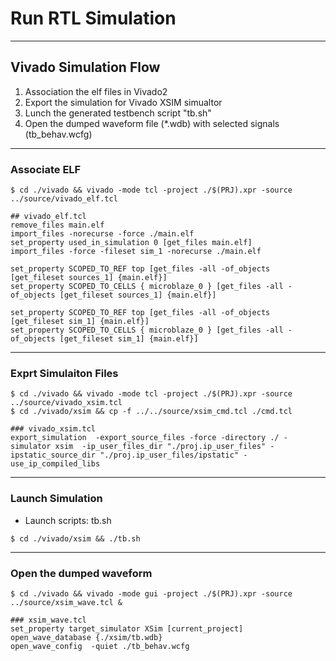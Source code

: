 # Run RTL Simulation

---
## Vivado Simulation Flow

1. Association the elf files in Vivado2
2. Export the simulation for Vivado XSIM simualtor
3. Lunch the generated testbench script "tb.sh"
4. Open the dumped waveform file (*.wdb) with selected signals (tb_behav.wcfg)

---
### Associate ELF
```
$ cd ./vivado && vivado -mode tcl -project ./$(PRJ).xpr -source ../source/vivado_elf.tcl

## vivado_elf.tcl
remove_files main.elf
import_files -norecurse -force ./main.elf
set_property used_in_simulation 0 [get_files main.elf]
import_files -force -fileset sim_1 -norecurse ./main.elf

set_property SCOPED_TO_REF top [get_files -all -of_objects [get_fileset sources_1] {main.elf}]
set_property SCOPED_TO_CELLS { microblaze_0 } [get_files -all -of_objects [get_fileset sources_1] {main.elf}]

set_property SCOPED_TO_REF top [get_files -all -of_objects [get_fileset sim_1] {main.elf}]
set_property SCOPED_TO_CELLS { microblaze_0 } [get_files -all -of_objects [get_fileset sim_1] {main.elf}]
```

---
### Exprt Simulaiton Files
```
$ cd ./vivado && vivado -mode tcl -project ./$(PRJ).xpr -source ../source/vivado_xsim.tcl
$ cd ./vivado/xsim && cp -f ../../source/xsim_cmd.tcl ./cmd.tcl

### vivado_xsim.tcl
export_simulation  -export_source_files -force -directory ./ -simulator xsim  -ip_user_files_dir "./proj.ip_user_files" -ipstatic_source_dir "./proj.ip_user_files/ipstatic" -use_ip_compiled_libs

```

---
### Launch Simulation
* Launch scripts: tb.sh
```
$ cd ./vivado/xsim && ./tb.sh
```


---
### Open the dumped waveform

```
$ cd ./vivado && vivado -mode gui -project ./$(PRJ).xpr -source ../source/xsim_wave.tcl &

### xsim_wave.tcl
set_property target_simulator XSim [current_project]
open_wave_database {./xsim/tb.wdb}
open_wave_config  -quiet ./tb_behav.wcfg
```

